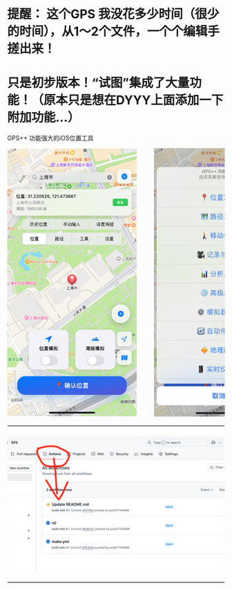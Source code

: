 # 提醒：  这个GPS  我没花多少时间（很少的时间），从1～2个文件，一个个编辑手搓出来！
# 只是初步版本！“试图”集成了大量功能！（原本只是想在DYYY上面添加一下附加功能...）
GPS++ 功能强大的iOS位置工具
<!-- 图片左右排列 -->
<div style="display: flex; justify-content: space-evenly; align-items: center; width: 100%; overflow: auto; gap: 40px;">
    <img src="./1.jpg" alt="Preview" width="300" />
    <img src="./2.jpg" alt="Preview" width="300" />
</div>

<hr style="border: 1px solid #ccc; margin: 20px 0;">



<!-- 图片左右排列 -->
<div style="display: flex; justify-content: space-evenly; align-items: center; width: 100%; overflow: auto; gap: 40px;">
    <img src="./1.png" alt="Preview" width="1200" />
    <img src="./2.png" alt="Preview" width="1200" />
</div>

<hr style="border: 1px solid #ccc; margin: 20px 0;">
